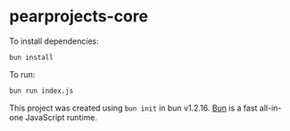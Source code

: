 # pearprojects-core

To install dependencies:

```bash
bun install
```

To run:

```bash
bun run index.js
```

This project was created using `bun init` in bun v1.2.16. [Bun](https://bun.sh) is a fast all-in-one JavaScript runtime.

